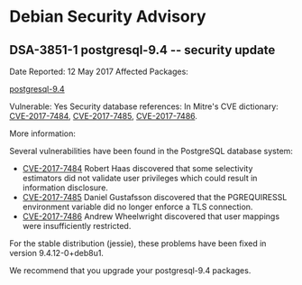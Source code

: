 
Debian Security Advisory
========================


DSA-3851-1 postgresql-9.4 -- security update
--------------------------------------------



Date Reported:
12 May 2017
Affected Packages:

[postgresql-9.4](https://packages.debian.org/src:postgresql-9.4)

Vulnerable:
Yes
Security database references:
In Mitre's CVE dictionary: [CVE-2017-7484](https://security-tracker.debian.org/tracker/CVE-2017-7484), [CVE-2017-7485](https://security-tracker.debian.org/tracker/CVE-2017-7485), [CVE-2017-7486](https://security-tracker.debian.org/tracker/CVE-2017-7486).  

More information:

Several vulnerabilities have been found in the PostgreSQL database
system:


* [CVE-2017-7484](https://security-tracker.debian.org/tracker/CVE-2017-7484)
Robert Haas discovered that some selectivity estimators did not
 validate user privileges which could result in information
 disclosure.
* [CVE-2017-7485](https://security-tracker.debian.org/tracker/CVE-2017-7485)
Daniel Gustafsson discovered that the PGREQUIRESSL environment
 variable did no longer enforce a TLS connection.
* [CVE-2017-7486](https://security-tracker.debian.org/tracker/CVE-2017-7486)
Andrew Wheelwright discovered that user mappings were insufficiently
 restricted.


For the stable distribution (jessie), these problems have been fixed in
version 9.4.12-0+deb8u1.


We recommend that you upgrade your postgresql-9.4 packages.





